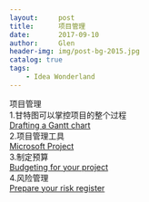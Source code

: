 ```yaml
---
layout:     post 
title:      项目管理
date:       2017-09-10
author:     Glen                      
header-img: img/post-bg-2015.jpg
catalog: true 
tags: 
    - Idea Wonderland
---  
```

项目管理  
1.甘特图可以掌控项目的整个过程  
[Drafting a Gantt chart](https://www.futurelearn.com/courses/project-management/3/steps/223605)  
2.项目管理工具  
[Microsoft Project](https://www.futurelearn.com/courses/project-management/3/steps/223606)  
3.制定预算  
[Budgeting for your project](https://www.futurelearn.com/courses/project-management/3/steps/223608)  
4.风险管理  
[Prepare your risk register](https://www.futurelearn.com/courses/project-management/3/steps/223615)  

